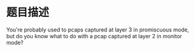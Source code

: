 # 题目描述

You're probably used to pcaps captured at layer 3 in promiscuous mode, but do you know what to do with a pcap captured at layer 2 in monitor mode?

